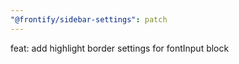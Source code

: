 ```yaml
---
"@frontify/sidebar-settings": patch
---
```


feat: add highlight border settings for fontInput block
